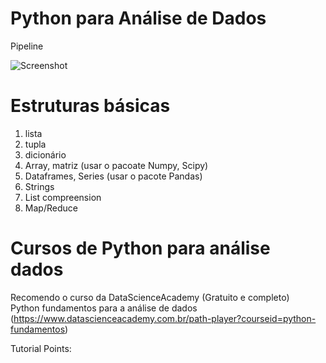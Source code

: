 
# Python para Análise de Dados

Pipeline

![Screenshot](https://github.com/vladimiralencar/Alunos-UEPB-TopicosEspeciaisEmBancoDeDados/blob/master/python/Pipeline-Dados-Python.png)

# Estruturas básicas
1. lista
2. tupla
3. dicionário
4. Array, matriz (usar o pacoate Numpy, Scipy)
5. Dataframes, Series (usar o pacote Pandas)
6. Strings
7. List compreension
8. Map/Reduce

# Cursos de Python para análise dados

Recomendo o curso da DataScienceAcademy (Gratuito e completo) <br />
Python fundamentos para a análise de dados <br />
(https://www.datascienceacademy.com.br/path-player?courseid=python-fundamentos)

Tutorial Points:

